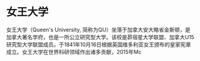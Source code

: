 # 女王大学

女王大学（Queen's University, 简称为QU）坐落于加拿大安大略省金斯顿，是加拿大著名学府，也是一所公立研究型大学。该校是昴宿星大学联盟、加拿大U15研究型大学联盟成员。于1841年10月16日根据英国维多利亚女王颁布的皇家宪章成立。女王大学在世界科研领域作出诸多贡献，2015年Mc